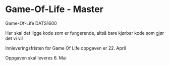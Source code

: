 ﻿# Game-Of-Life - Master
Game-Of-Life DATS1600

Her skal det ligge kode som er fungerende, altså bare kjørbar kode som gjør det vi vil

Innleveringsfristen for Game Of Life oppgaven er 22. April

Oppgaven skal leveres 6. Mai